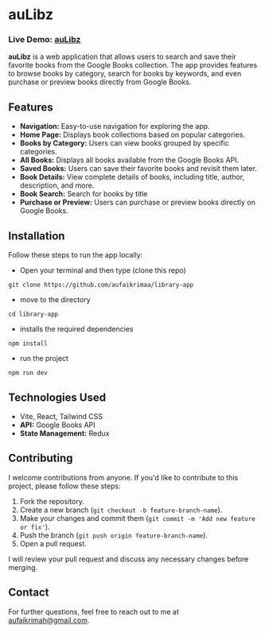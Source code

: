 # auLibz

### Live Demo: [auLibz](https://library-app-by-aufa.vercel.app/)

**auLibz** is a web application that allows users to search and save their favorite books from the Google Books collection. The app provides features to browse books by category, search for books by keywords, and even purchase or preview books directly from Google Books.

## Features

- **Navigation:** Easy-to-use navigation for exploring the app.
- **Home Page:** Displays book collections based on popular categories.
- **Books by Category:** Users can view books grouped by specific categories.
- **All Books:** Displays all books available from the Google Books API.
- **Saved Books:** Users can save their favorite books and revisit them later.
- **Book Details:** View complete details of books, including title, author, description, and more.
- **Book Search:** Search for books by title
- **Purchase or Preview:** Users can purchase or preview books directly on Google Books.

## Installation

Follow these steps to run the app locally:

- Open your terminal and then type (clone this repo)
```
git clone https://github.com/aufaikrimaa/library-app
```
- move to the directory
```
cd library-app
```
- installs the required dependencies
```
npm install
```
- run the project
```
npm run dev
```

## Technologies Used

- Vite, React, Tailwind CSS
- **API:** Google Books API
- **State Management:** Redux

## Contributing

I welcome contributions from anyone. If you'd like to contribute to this project, please follow these steps:

1. Fork the repository.
2. Create a new branch (`git checkout -b feature-branch-name`).
3. Make your changes and commit them (`git commit -m 'Add new feature or fix'`).
4. Push the branch (`git push origin feature-branch-name`).
5. Open a pull request.

I will review your pull request and discuss any necessary changes before merging.

## Contact

For further questions, feel free to reach out to me at [aufaikrimah@gmail.com](mailto:aufaikrimah@gmail.com).
